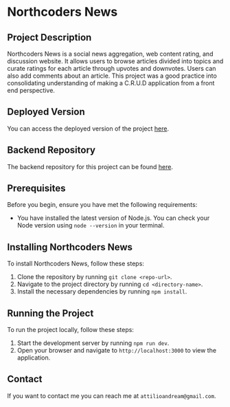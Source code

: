 # Northcoders News

## Project Description

Northcoders News is a social news aggregation, web content rating, and discussion website. It allows users to browse articles divided into topics and curate ratings for each article through upvotes and downvotes. Users can also add comments about an article. This project was a good practice into consolidating  understanding of making a C.R.U.D application from a front end perspective.

## Deployed Version

You can access the deployed version of the project [here](https://attilio-nc-news.netlify.app/).

## Backend Repository

The backend repository for this project can be found [here](https://github.com/Attilioo/NC-back-end-project).

## Prerequisites

Before you begin, ensure you have met the following requirements:

- You have installed the latest version of Node.js. You can check your Node version using `node --version` in your terminal.

## Installing Northcoders News

To install Northcoders News, follow these steps:

1. Clone the repository by running `git clone <repo-url>`.
2. Navigate to the project directory by running `cd <directory-name>`.
3. Install the necessary dependencies by running `npm install`.

## Running the Project

To run the project locally, follow these steps:

1. Start the development server by running `npm run dev`.
2. Open your browser and navigate to `http://localhost:3000` to view the application.

## Contact

If you want to contact me you can reach me at `attilioandream@gmail.com`.
